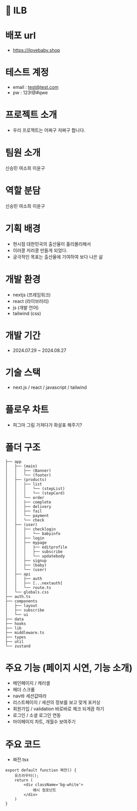 # 🧸 ILB

# 배포 url

-   https://ilovebaby.shop

# 테스트 계정

-   email : test@test.com
-   pw : 123!@#qwe

# 프로젝트 소개

-   우리 프로젝트는 어쩌구 저쩌구 합니다.

# 팀원 소개

신승민
여소희
이윤구

# 역할 분담

신승민
여소희
이윤구

# 기획 배경

-   현시점 대한민국의 출산율이 홀리몰리해서
-   이러쿵 저러쿵 만들게 되었다.
-   궁극적인 목표는 출산율에 기여하여 보다 나은 삶

# 개발 환경

-   nextjs (프레임워크)
-   react (라이브러리)
-   js (개발 언어)
-   tailwind (css)

# 개발 기간

-   2024.07.29 ~ 2024.08.27

# 기술 스택

-   next.js / react / javascript / tailwind

# 플로우 차트

-   피그마 그림 가져다가 화살표 해주기?

# 폴더 구조

```
├── app
│   ├── (main)
│   │   ├── (Banner)
│   │   └── (footer)
│   ├── (products)
│   │   ├── list
│   │   │   └── (stepList)
│   │   │   └── (stepCard)
│   │   └── order
│   │   ├── complete
│   │   ├── delivery
│   │   ├── fail
│   │   └── payment
│   │   └── check
│   ├── (user)
│   │   ├── checklogin
│   │   │   └── babyinfo
│   │   ├── login
│   │   ├── mypage
│   │   │   ├── editprofile
│   │   │   ├── subscribe
│   │   │   └── updatebody
│   │   ├── signup
│   │   ├── (baby)
│   │   └── (user)
│   ├── api
│   │   ├── auth
│   │   ├── [...nextauth]
│   │   └── route.ts
│   └── globals.css
├── auth.ts
├── components
│   ├── layout
│   ├── subscribe
│   └── ui
├── data
├── hooks
├── lib
├── middleware.ts
├── types
├── util
└── zustand
```

# 주요 기능 (페이지 시연, 기능 소개)

-   메인페이지 / 캐러셀
-   헤더 스크롤
-   nav바 세션값따라
-   리스트페이지 / 세션의 정보를 보고 맞게 포커싱
-   회원가입 / validation 바로바로 체크 되게끔 하기
-   로그인 / 소셜 로그인 연동
-   마이페이지 차트, 개월수 보여주기

# 주요 코드

-   짜잔.tsx

```
export default function 짜잔() {
	유즈라우터();
	return (
		<div className='bg-white'>
			예시 컴포넌트
		</div>
	)
}
```
